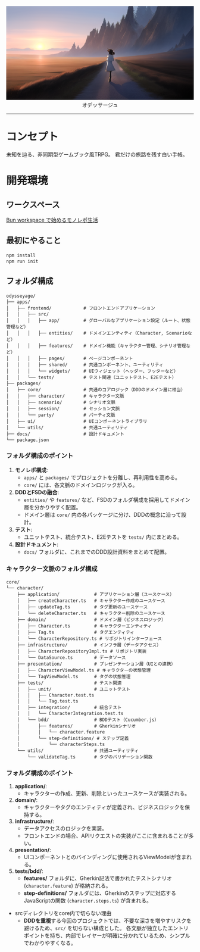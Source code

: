 <div><img src="./docs/astro/public/images/consept-art/top.png" /></div>

<div align="center">オデッサージュ</div>

---

# コンセプト

未知を辿る、非同期型ゲームブック風TRPG。
君だけの旅路を残す白い手帳。

# 開発環境

## ワークスペース

[Bun workspace で始めるモノレポ生活](https://azukiazusa.dev/blog/bun-workspace/)

## 最初にやること

```
npm install
npm run init
```

## フォルダ構成

```
odysseyage/
├── apps/
│   ├── frontend/            # フロントエンドアプリケーション
│   │   ├── src/
│   │   │   ├── app/         # グローバルなアプリケーション設定（ルート、状態管理など）
│   │   │   ├── entities/    # ドメインエンティティ（Character, Scenarioなど）
│   │   │   ├── features/    # ドメイン機能（キャラクター管理、シナリオ管理など）
│   │   │   ├── pages/       # ページコンポーネント
│   │   │   ├── shared/      # 共通コンポーネント、ユーティリティ
│   │   │   └── widgets/     # UIウィジェット（ヘッダー、フッターなど）
│   │   └── tests/           # テスト関連（ユニットテスト、E2Eテスト）
├── packages/
│   ├── core/                # 共通のコアロジック（DDDのドメイン層に相当）
│   │   ├── character/       # キャラクター文脈
│   │   ├── scenario/        # シナリオ文脈
│   │   ├── session/         # セッション文脈
│   │   └── party/           # パーティ文脈
│   ├── ui/                  # UIコンポーネントライブラリ
│   └── utils/               # 共通ユーティリティ
├── docs/                    # 設計ドキュメント
└── package.json
```

### フォルダ構成のポイント

1.  **モノレポ構成**:
    *   `apps/` と `packages/` でプロジェクトを分離し、再利用性を高める。
    *   `core/` には、各文脈のドメインロジックが入る。
2.  **DDDとFSDの融合**:
    *   `entities/` や `features/` など、FSDのフォルダ構成を採用してドメイン層を分かりやすく配置。
    *   ドメイン層は `core/` 内の各パッケージに分け、DDDの概念に沿って設計。
3.  **テスト**:
    *   ユニットテスト、統合テスト、E2Eテストを `tests/` 内にまとめる。
4.  **設計ドキュメント**:
    *   `docs/` フォルダに、これまでのDDD設計資料をまとめて配置。
 

### キャラクター文脈のフォルダ構成

```
core/
└── character/
    ├── application/             # アプリケーション層（ユースケース）
    │   ├── createCharacter.ts   # キャラクター作成のユースケース
    │   ├── updateTag.ts         # タグ更新のユースケース
    │   └── deleteCharacter.ts   # キャラクター削除のユースケース
    ├── domain/                  # ドメイン層（ビジネスロジック）
    │   ├── Character.ts         # キャラクターエンティティ
    │   ├── Tag.ts               # タグエンティティ
    │   └── CharacterRepository.ts # リポジトリインターフェース
    ├── infrastructure/          # インフラ層（データアクセス）
    │   ├── CharacterRepositoryImpl.ts # リポジトリ実装
    │   └── DataSource.ts        # データソース
    ├── presentation/            # プレゼンテーション層（UIとの連携）
    │   ├── CharacterViewModel.ts # キャラクターの状態管理
    │   └── TagViewModel.ts      # タグの状態管理
    ├── tests/                   # テスト関連
    │   ├── unit/                # ユニットテスト
    │   │   ├── Character.test.ts
    │   │   └── Tag.test.ts
    │   ├── integration/         # 統合テスト
    │   │   └── CharacterIntegration.test.ts
    │   └── bdd/                 # BDDテスト（Cucumber.js）
    │       ├── features/        # Gherkinシナリオ
    │       │   └── character.feature
    │       └── step-definitions/ # ステップ定義
    │           └── characterSteps.ts
    └── utils/                   # 共通ユーティリティ
        └── validateTag.ts       # タグのバリデーション関数
```

### フォルダ構成のポイント

1.  **application/**:
    *   キャラクターの作成、更新、削除といったユースケースが実装される。
2.  **domain/**:
    *   キャラクターやタグのエンティティが定義され、ビジネスロジックを保持する。
3.  **infrastructure/**:
    *   データアクセスのロジックを実装。
    *   フロントエンドの場合、APIリクエストの実装がここに含まれることが多い。
4.  **presentation/**:
    *   UIコンポーネントとのバインディングに使用されるViewModelが含まれる。
5.  **tests/bdd/**:
    *   **features/** フォルダに、Gherkin記法で書かれたテストシナリオ (`character.feature`) が格納される。
    *   **step-definitions/** フォルダには、Gherkinのステップに対応するJavaScriptの関数 (`character.steps.ts`) が含まれる。

* srcディレクトリをcore内で切らない理由
  *   **DDDを重視**する今回のプロジェクトでは、不要な深さを増やすリスクを避けるため、`src/` を切らない構成とした。
   各文脈が独立したエントリポイントを持ち、内部でレイヤーが明確に分かれているため、シンプルでわかりやすくなる。
